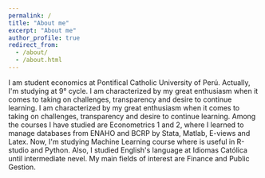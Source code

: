 ```yaml
---
permalink: /
title: "About me"
excerpt: "About me"
author_profile: true
redirect_from: 
  - /about/
  - /about.html
---
```


I am student economics at Pontifical Catholic University of Perú. Actually, I'm studying at 9° cycle. I am characterized by my great enthusiasm when it comes to taking on challenges, transparency and desire to continue learning. I am characterized by my great enthusiasm when it comes to taking on challenges, transparency and desire to continue learning. Among the courses I have studied are Econometrics 1 and 2, where I learned to manage databases from ENAHO and BCRP by Stata, Matlab, E-views and Latex. Now, I'm studying Machine Learning course where is useful in R-studio and Python. Also, I studied English's language at Idiomas Católica until intermediate nevel. My main fields of interest are Finance and Public Gestion. 

